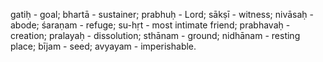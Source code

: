 gatiḥ - goal; bhartā - sustainer; prabhuḥ - Lord; sākṣī - witness; nivāsaḥ - abode; śaraṇam - refuge; su-hṛt - most intimate friend; prabhavaḥ - creation; pralayaḥ - dissolution; sthānam - ground; nidhānam - resting place; bījam - seed; avyayam - imperishable.
